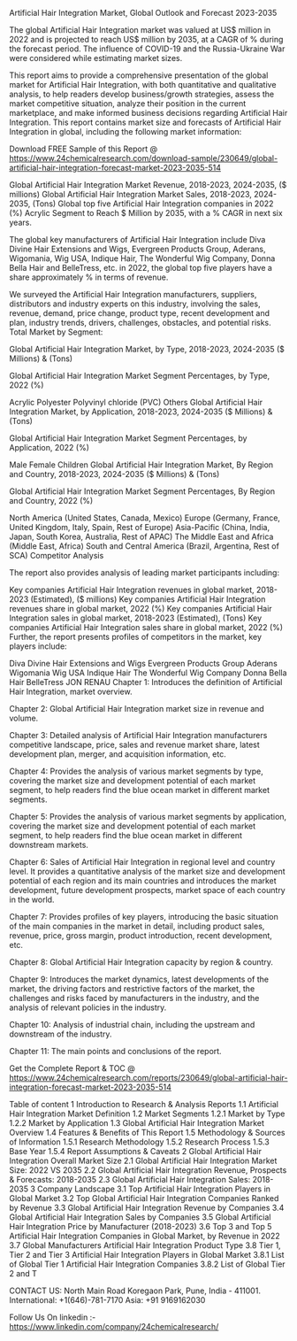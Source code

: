 Artificial Hair Integration Market, Global Outlook and Forecast 2023-2035

The global Artificial Hair Integration market was valued at US$ million in 2022 and is projected to reach US$ million by 2035, at a CAGR of % during the forecast period. The influence of COVID-19 and the Russia-Ukraine War were considered while estimating market sizes.

This report aims to provide a comprehensive presentation of the global market for Artificial Hair Integration, with both quantitative and qualitative analysis, to help readers develop business/growth strategies, assess the market competitive situation, analyze their position in the current marketplace, and make informed business decisions regarding Artificial Hair Integration. This report contains market size and forecasts of Artificial Hair Integration in global, including the following market information:

Download FREE Sample of this Report @ https://www.24chemicalresearch.com/download-sample/230649/global-artificial-hair-integration-forecast-market-2023-2035-514

Global Artificial Hair Integration Market Revenue, 2018-2023, 2024-2035, ($ millions)
Global Artificial Hair Integration Market Sales, 2018-2023, 2024-2035, (Tons)
Global top five Artificial Hair Integration companies in 2022 (%)
Acrylic Segment to Reach $ Million by 2035, with a % CAGR in next six years.

The global key manufacturers of Artificial Hair Integration include Diva Divine Hair Extensions and Wigs, Evergreen Products Group, Aderans, Wigomania, Wig USA, Indique Hair, The Wonderful Wig Company, Donna Bella Hair and BelleTress, etc. in 2022, the global top five players have a share approximately % in terms of revenue.

We surveyed the Artificial Hair Integration manufacturers, suppliers, distributors and industry experts on this industry, involving the sales, revenue, demand, price change, product type, recent development and plan, industry trends, drivers, challenges, obstacles, and potential risks. Total Market by Segment:

Global Artificial Hair Integration Market, by Type, 2018-2023, 2024-2035 ($ Millions) & (Tons)

Global Artificial Hair Integration Market Segment Percentages, by Type, 2022 (%)

Acrylic
Polyester
Polyvinyl chloride (PVC)
Others
Global Artificial Hair Integration Market, by Application, 2018-2023, 2024-2035 ($ Millions) & (Tons)

Global Artificial Hair Integration Market Segment Percentages, by Application, 2022 (%)

Male
Female
Children
Global Artificial Hair Integration Market, By Region and Country, 2018-2023, 2024-2035 ($ Millions) & (Tons)

Global Artificial Hair Integration Market Segment Percentages, By Region and Country, 2022 (%)

North America (United States, Canada, Mexico)
Europe (Germany, France, United Kingdom, Italy, Spain, Rest of Europe)
Asia-Pacific (China, India, Japan, South Korea, Australia, Rest of APAC)
The Middle East and Africa (Middle East, Africa)
South and Central America (Brazil, Argentina, Rest of SCA)
Competitor Analysis

The report also provides analysis of leading market participants including:

Key companies Artificial Hair Integration revenues in global market, 2018-2023 (Estimated), ($ millions)
Key companies Artificial Hair Integration revenues share in global market, 2022 (%)
Key companies Artificial Hair Integration sales in global market, 2018-2023 (Estimated), (Tons)
Key companies Artificial Hair Integration sales share in global market, 2022 (%)
Further, the report presents profiles of competitors in the market, key players include:

Diva Divine Hair Extensions and Wigs
Evergreen Products Group
Aderans
Wigomania
Wig USA
Indique Hair
The Wonderful Wig Company
Donna Bella Hair
BelleTress
JON RENAU
Chapter 1: Introduces the definition of Artificial Hair Integration, market overview.

Chapter 2: Global Artificial Hair Integration market size in revenue and volume.

Chapter 3: Detailed analysis of Artificial Hair Integration manufacturers competitive landscape, price, sales and revenue market share, latest development plan, merger, and acquisition information, etc.

Chapter 4: Provides the analysis of various market segments by type, covering the market size and development potential of each market segment, to help readers find the blue ocean market in different market segments.

Chapter 5: Provides the analysis of various market segments by application, covering the market size and development potential of each market segment, to help readers find the blue ocean market in different downstream markets.

Chapter 6: Sales of Artificial Hair Integration in regional level and country level. It provides a quantitative analysis of the market size and development potential of each region and its main countries and introduces the market development, future development prospects, market space of each country in the world.

Chapter 7: Provides profiles of key players, introducing the basic situation of the main companies in the market in detail, including product sales, revenue, price, gross margin, product introduction, recent development, etc.

Chapter 8: Global Artificial Hair Integration capacity by region & country.

Chapter 9: Introduces the market dynamics, latest developments of the market, the driving factors and restrictive factors of the market, the challenges and risks faced by manufacturers in the industry, and the analysis of relevant policies in the industry.

Chapter 10: Analysis of industrial chain, including the upstream and downstream of the industry.

Chapter 11: The main points and conclusions of the report.

Get the Complete Report & TOC @ https://www.24chemicalresearch.com/reports/230649/global-artificial-hair-integration-forecast-market-2023-2035-514

Table of content
1 Introduction to Research & Analysis Reports
1.1 Artificial Hair Integration Market Definition
1.2 Market Segments
1.2.1 Market by Type
1.2.2 Market by Application
1.3 Global Artificial Hair Integration Market Overview
1.4 Features & Benefits of This Report
1.5 Methodology & Sources of Information
1.5.1 Research Methodology
1.5.2 Research Process
1.5.3 Base Year
1.5.4 Report Assumptions & Caveats
2 Global Artificial Hair Integration Overall Market Size
2.1 Global Artificial Hair Integration Market Size: 2022 VS 2035
2.2 Global Artificial Hair Integration Revenue, Prospects & Forecasts: 2018-2035
2.3 Global Artificial Hair Integration Sales: 2018-2035
3 Company Landscape
3.1 Top Artificial Hair Integration Players in Global Market
3.2 Top Global Artificial Hair Integration Companies Ranked by Revenue
3.3 Global Artificial Hair Integration Revenue by Companies
3.4 Global Artificial Hair Integration Sales by Companies
3.5 Global Artificial Hair Integration Price by Manufacturer (2018-2023)
3.6 Top 3 and Top 5 Artificial Hair Integration Companies in Global Market, by Revenue in 2022
3.7 Global Manufacturers Artificial Hair Integration Product Type
3.8 Tier 1, Tier 2 and Tier 3 Artificial Hair Integration Players in Global Market
3.8.1 List of Global Tier 1 Artificial Hair Integration Companies
3.8.2 List of Global Tier 2 and T

CONTACT US:
North Main Road Koregaon Park, Pune, India - 411001.
International: +1(646)-781-7170
Asia: +91 9169162030

Follow Us On linkedin :- https://www.linkedin.com/company/24chemicalresearch/
